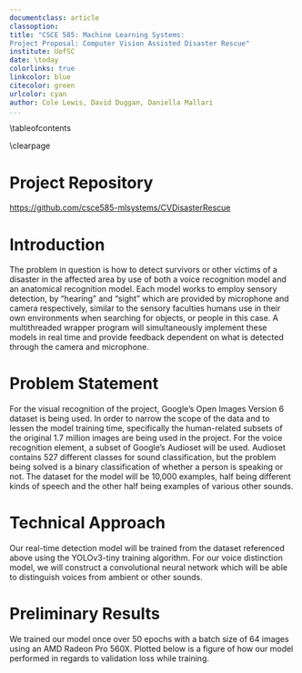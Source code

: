 ```yaml
---
documentclass: article
classoption: 
title: "CSCE 585: Machine Learning Systems: 
Project Proposal: Computer Vision Assisted Disaster Rescue"
institute: UofSC
date: \today
colorlinks: true
linkcolor: blue
citecolor: green
urlcolor: cyan
author: Cole Lewis, David Duggan, Daniella Mallari
...
```


\tableofcontents

\clearpage

# Project Repository
[https://github.com/csce585-mlsystems/CVDisasterRescue 
](https://github.com/csce585-mlsystems/CVDisasterRescue)

# Introduction
The problem in question is how to detect survivors or other victims of a disaster in the affected area by use of both a voice recognition model and an anatomical recognition model. Each model works to employ sensory detection, by “hearing” and “sight” which are provided by microphone and camera respectively, similar to the sensory faculties humans use in their own environments when searching for objects, or people in this case. A multithreaded wrapper program will simultaneously implement these models in real time and provide feedback dependent on what is detected through the camera and microphone. 

# Problem Statement
For the visual recognition of the project, Google’s Open Images Version 6 dataset is being used. In order to narrow the scope of the data and to lessen the model training time, specifically the human-related subsets of the original 1.7 million images are being used in the project. For the voice recognition element, a subset of Google’s Audioset will be used. Audioset contains 527 different classes for sound classification, but the problem being solved is a binary classification of whether a person is speaking or not. The dataset for the model will be 10,000 examples, half being different kinds of speech and the other half being examples of various other sounds.

# Technical Approach
Our real-time detection model will be trained from the dataset referenced above using the YOLOv3-tiny training algorithm. For our voice distinction model, we will construct a convolutional neural network which will be able to distinguish voices from ambient or other sounds.

# Preliminary Results
We trained our model once over 50 epochs with a batch size of 64 images using an AMD Radeon Pro 560X. Plotted below is a figure of how our model performed in regards to validation loss while training.

